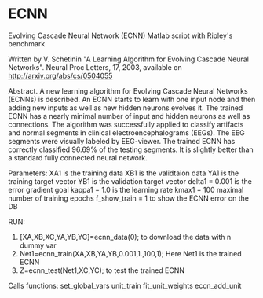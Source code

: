 # ECNN
Evolving Cascade Neural Network (ECNN) Matlab script
 with Ripley's benchmark

Written by V. Schetinin "A Learning Algorithm for Evolving Cascade
Neural Networks". Neural Proc Letters, 17, 2003, available on http://arxiv.org/abs/cs/0504055

Abstract. A new learning algorithm for Evolving Cascade Neural Networks 
(ECNNs) is described. An ECNN starts to learn with one input node and then
adding new inputs as well as new hidden neurons evolves it. The trained 
ECNN has a nearly minimal number of input and hidden neurons as well as
connections. The algorithm was successfully applied to classify artifacts
and normal segments in clinical electroencephalograms (EEGs). The EEG 
segments were visually labeled by EEG-viewer. The trained ECNN has 
correctly classified 96.69% of the testing segments. It is slightly 
better than a standard fully connected neural network. 

Parameters:
  XA1 is the training data 
  XB1 is the validtaion data
  YA1 is the training target vector
  YB1 is the validation target vector
  delta1 = 0.001 is the error gradient goal
  kappa1 = 1.0 is the learning rate
  kmax1 = 100 maximal number of training epochs
  f_show_train = 1 to show the ECNN error on the DB
   
 RUN:
 1. [XA,XB,XC,YA,YB,YC]=ecnn_data(0); 
     to download the data with n dummy var
 2. Net1=ecnn_train(XA,XB,YA,YB,0.001,1.,100,1);
     Here Net1 is the trained ECNN 
 3. Z=ecnn_test(Net1,XC,YC); 
     to test the trained ECNN

 Calls functions:
   set_global_vars
   unit_train
   fit_unit_weights
   eccn_add_unit   
